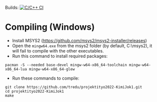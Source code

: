 Builds:
[![C/C++ CI](https://github.com/ItzFireable/cpp-rhythm-game/actions/workflows/c-cpp.yml/badge.svg)](https://github.com/ItzFireable/cpp-rhythm-game/actions/workflows/c-cpp.yml)

# Compiling (Windows)

- Install MSYS2 (https://github.com/msys2/msys2-installer/releases)
- Open the ``mingw64.exe`` from the msys2 folder (by default, C:\msys2), it will fail to compile with the other executables.
- Run this command to install required packages:
```
pacman -S --needed base-devel mingw-w64-x86_64-toolchain mingw-w64-x86_64-lua mingw-w64-x86_64-glew
```
- Run these commands to compile:
```
git clone https://github.com/tredu/projektityo2022-KimiJok1.git
cd projektityo2022-KimiJok1
make
```

